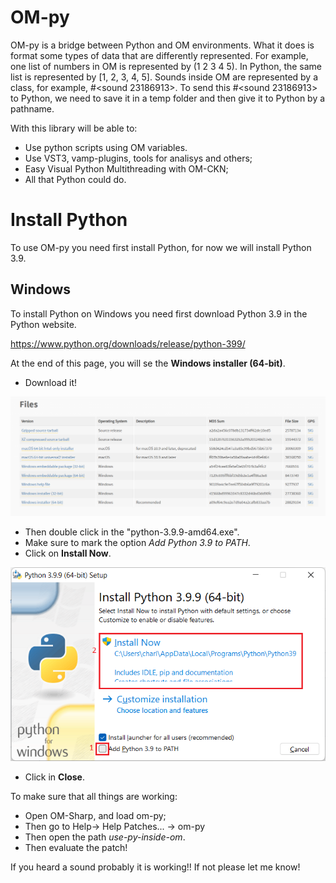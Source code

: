 # OM-py


OM-py is a bridge between Python and OM environments. What it does is format some types of data that are differently represented. For example, one list of numbers in OM is represented by (1 2 3 4 5). In Python, the same list is represented by [1, 2, 3, 4, 5]. Sounds inside OM are represented by a class, for example, #<sound 23186913>. To send this #<sound 23186913> to Python, we need to save it in a temp folder and then give it to Python by a pathname.

With this library will be able to:
* Use python scripts using OM variables.
* Use VST3, vamp-plugins, tools for analisys and others;
* Easy Visual Python Multithreading with OM-CKN;
* All that Python could do.

# Install Python

To use OM-py you need first install Python, for now we will install Python 3.9.

## Windows

To install Python on Windows you need first download Python 3.9 in the Python website. 

https://www.python.org/downloads/release/python-399/

At the end of this page, you will se the **Windows installer (64-bit)**. 

* Download it!

![Python](https://github.com/charlesneimog/OM-py/raw/master/Documentation/Windows%20-%20Python%20Download%20page.png)

* Then double click in the "python-3.9.9-amd64.exe".
* Make sure to mark the option *Add Python 3.9 to PATH*. 
* Click on **Install Now**.

![Path Variables](https://github.com/charlesneimog/OM-py/blob/master/Documentation/Add%20Python%20to%20Path%20variables.png)

* Click in **Close**. 

To make sure that all things are working:
* Open OM-Sharp, and load om-py;
* Then go to Help-> Help Patches... -> om-py
* Then open the path *use-py-inside-om*.
* Then evaluate the patch!

If you heard a sound probably it is working!! If not please let me know!
